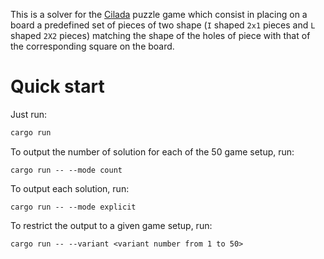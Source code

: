 This is a solver for the [Cilada](https://www.estrela.com.br/jogo-cilada-estrela/) puzzle game which consist in placing
on a board a predefined set of pieces of two shape (`I` shaped `2x1` pieces and `L` shaped `2X2` pieces) matching the
shape of the holes of piece with that of the corresponding square on the board.

# Quick start

Just run:

```bash
cargo run
```

To output the number of solution for each of the 50 game setup, run:

```shell
cargo run -- --mode count
```

To output each solution, run:

```shell
cargo run -- --mode explicit
```

To restrict the output to a given game setup, run:

```shell
cargo run -- --variant <variant number from 1 to 50>
```
